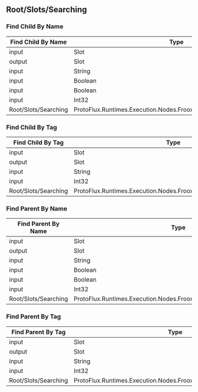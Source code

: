 <!-----------------------------------------------------------------------+
 ! This file has been generated using a script. Do not edit it manually. !
 ! Edit the individual node pages instead.                               !
 +----------------------------------------------------------------------->

## Root/Slots/Searching

### Find Child By Name

<!-- ProtofluxNode:start -->
| Find Child By Name | Type | Label |
| --- | ---- | ----- |
| input | Slot | Instance |
| output | Slot | * |
| input | String | Name |
| input | Boolean | MatchSubstring |
| input | Boolean | IgnoreCase |
| input | Int32 | SearchDepth |
| Root/Slots/Searching | ProtoFlux.Runtimes.Execution.Nodes.FrooxEngine.Slots.FindChildByName |  |
<!-- ProtofluxNode:end -->


### Find Child By Tag

<!-- ProtofluxNode:start -->
| Find Child By Tag | Type | Label |
| --- | ---- | ----- |
| input | Slot | Instance |
| output | Slot | * |
| input | String | Tag |
| input | Int32 | SearchDepth |
| Root/Slots/Searching | ProtoFlux.Runtimes.Execution.Nodes.FrooxEngine.Slots.FindChildByTag |  |
<!-- ProtofluxNode:end -->


### Find Parent By Name

<!-- ProtofluxNode:start -->
| Find Parent By Name | Type | Label |
| --- | ---- | ----- |
| input | Slot | Instance |
| output | Slot | * |
| input | String | Name |
| input | Boolean | MatchSubstring |
| input | Boolean | IgnoreCase |
| input | Int32 | SearchDepth |
| Root/Slots/Searching | ProtoFlux.Runtimes.Execution.Nodes.FrooxEngine.Slots.FindParentByName |  |
<!-- ProtofluxNode:end -->


### Find Parent By Tag

<!-- ProtofluxNode:start -->
| Find Parent By Tag | Type | Label |
| --- | ---- | ----- |
| input | Slot | Instance |
| output | Slot | * |
| input | String | Tag |
| input | Int32 | SearchDepth |
| Root/Slots/Searching | ProtoFlux.Runtimes.Execution.Nodes.FrooxEngine.Slots.FindParentByTag |  |
<!-- ProtofluxNode:end -->


